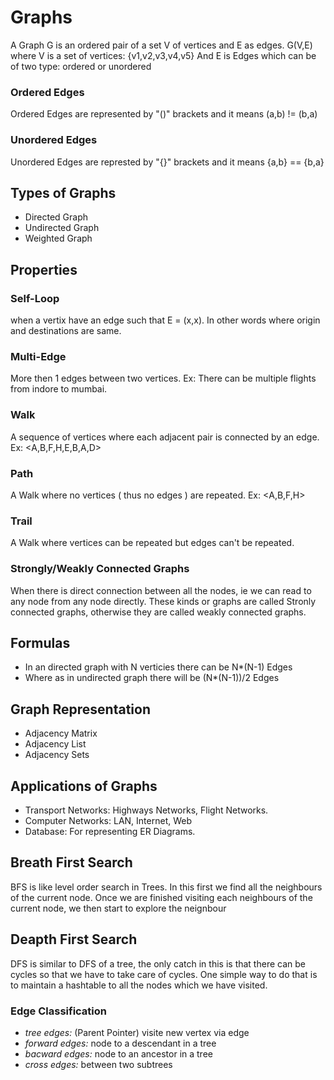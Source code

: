 # Graphs
A Graph G is an ordered pair of a set V of vertices and E as edges.
G(V,E)
where V is a set of vertices: {v1,v2,v3,v4,v5}
And E is Edges which can be of two type: ordered or unordered

### Ordered Edges
Ordered Edges are represented by "()" brackets and it means (a,b) != (b,a)
### Unordered Edges
Unordered Edges are represted by "{}" brackets and it means {a,b} == {b,a}

## Types of Graphs
* Directed Graph
* Undirected Graph
* Weighted Graph

## Properties

### Self-Loop
when a vertix have an edge such that E = (x,x). In other words where origin and destinations are same.
### Multi-Edge
More then 1 edges between two vertices. Ex: There can be multiple flights from indore to mumbai.
### Walk
A sequence of vertices where each adjacent pair is connected by an edge. Ex: <A,B,F,H,E,B,A,D> 
### Path
A Walk where no vertices ( thus no edges ) are repeated. Ex: <A,B,F,H>
### Trail
A Walk where vertices can be repeated but edges can't be repeated.

### Strongly/Weakly Connected Graphs
When there is direct connection between all the nodes, ie we can read to any node from any node directly. These kinds or graphs are called Stronly connected graphs, otherwise they are called weakly connected graphs.


## Formulas
* In an directed graph with N verticies there can be N*(N-1) Edges
* Where as in undirected graph there will be (N*(N-1))/2 Edges


## Graph Representation
* Adjacency Matrix
* Adjacency List
* Adjacency Sets

## Applications of Graphs
* Transport Networks: Highways Networks, Flight Networks.
* Computer Networks: LAN, Internet, Web 
* Database: For representing ER Diagrams.


## Breath First Search
BFS is like level order search in Trees. In this first we find all the neighbours of the current node. Once we are finished visiting each neighbours of the current node, we then start to explore the neignbour

## Deapth First Search 
DFS is similar to DFS of a tree, the only catch in this is that there can be cycles so that we have to take care of cycles. One simple way to do that is to maintain a hashtable to all the nodes which we have visited.

### Edge Classification
* *tree edges:* (Parent Pointer) visite new vertex via edge
* *forward edges:* node to a descendant in a tree
* *bacward edges:* node to an ancestor in a tree
* *cross edges:*  between two subtrees